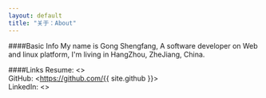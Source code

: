 ```yaml
---
layout: default
title: "关于：About"
---
```

####Basic Info
My name is Gong Shengfang, A software developer on Web and linux platform, I'm living in HangZhou, ZheJiang, China. 

####Links
Resume: <>  
GitHub: <https://github.com/{{ site.github }}>  
LinkedIn: <>  
